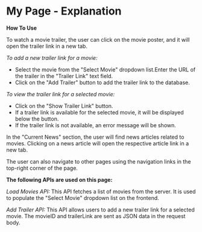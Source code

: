 
# My Page - Explanation

**How To Use**

To watch a movie trailer, the user can click on the movie poster, and it will open the trailer link in a new tab.

*To add a new trailer link for a movie:*
- Select the movie from the "Select Movie" dropdown list.Enter the URL of the trailer in the "Trailer Link" text field.
- Click on the "Add Trailer" button to add the trailer link to the database.

*To view the trailer link for a selected movie:*

- Click on the "Show Trailer Link" button.
- If a trailer link is available for the selected movie, it will be displayed below the button.
- If the trailer link is not available, an error message will be shown.

In the "Current News" section, the user will find news articles related to movies. Clicking on a news article will open the respective article link in a new tab.

The user can also navigate to other pages using the navigation links in the top-right corner of the page.

**The following APIs are used on this page:**

*Load Movies API:* This API fetches a list of movies from the server. It is used to populate the "Select Movie" dropdown list on the frontend.

*Add Trailer API:* This API allows users to add a new trailer link for a selected movie. The movieID and trailerLink are sent as JSON data in the request body.
